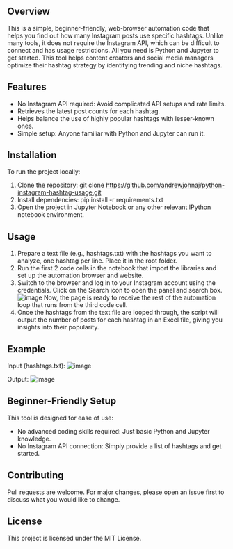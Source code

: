 ## Overview

This is a simple, beginner-friendly, web-browser automation code that helps you find out how many Instagram posts use specific hashtags. Unlike many tools, it does not require the Instagram API, which can be difficult to connect and has usage restrictions. All you need is Python and Jupyter to get started. This tool helps content creators and social media managers optimize their hashtag strategy by identifying trending and niche hashtags.

## Features

- No Instagram API required: Avoid complicated API setups and rate limits.
- Retrieves the latest post counts for each hashtag.
- Helps balance the use of highly popular hashtags with lesser-known ones.
- Simple setup: Anyone familiar with Python and Jupyter can run it.

## Installation

To run the project locally:
1. Clone the repository:
git clone https://github.com/andrewjohnaj/python-instagram-hashtag-usage.git
2. Install dependencies:
pip install -r requirements.txt
3. Open the project in Jupyter Notebook or any other relevant IPython notebook environment.

## Usage

1. Prepare a text file (e.g., hashtags.txt) with the hashtags you want to analyze, one hashtag per line. Place it in the root folder.
2. Run the first 2 code cells in the notebook that import the libraries and set up the automation browser and website. 
3. Switch to the browser and log in to your Instagram account using the credentials. Click on the Search icon to open the panel and search box.
![image](https://github.com/user-attachments/assets/78dd90b7-946d-4481-9103-b926b3b9c0cd)
Now, the page is ready to receive the rest of the automation loop that runs from the third code cell.
6. Once the hashtags from the text file are looped through, the script will output the number of posts for each hashtag in an Excel file, giving you insights into their popularity.

## Example
Input (hashtags.txt):
![image](https://github.com/user-attachments/assets/7c98babf-7172-4dcf-a0b1-eff75024ddff)

Output:
![image](https://github.com/user-attachments/assets/846c07fe-f608-49f7-ab12-a9746554f29b)

## Beginner-Friendly Setup

This tool is designed for ease of use:
- No advanced coding skills required: Just basic Python and Jupyter knowledge.
- No Instagram API connection: Simply provide a list of hashtags and get started.

## Contributing

Pull requests are welcome. For major changes, please open an issue first to discuss what you would like to change.

## License

This project is licensed under the MIT License.
